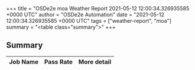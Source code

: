 +++
title = "OSDe2e moa Weather Report 2021-05-12 12:00:34.326935585 +0000 UTC"
author = "OSDe2e Automation"
date = "2021-05-12 12:00:34.326935585 +0000 UTC"
tags = ["weather-report", "moa"]
summary = "<table class=\"summary\"></table>"
+++
## Summary

| Job Name | Pass Rate | More detail |
|----------|-----------|-------------|



